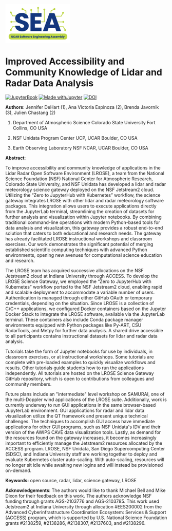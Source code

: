 <img src="assets/2024_SEA_Logo2.png" width="40%" align="center">

# Improved Accessibility and Community Knowledge of Lidar and Radar Data Analysis

[![JupyterBook](https://github.com/UCAR-SEA/SEA-ISS-Template/actions/workflows/deploy.yml/badge.svg)](https://github.com/UCAR-SEA/SEA-ISS-Template/actions/workflows/deploy.yml)
[![Made withJupyter](https://img.shields.io/badge/Made%20with-Jupyter-green?style=flat-square&logo=Jupyter&color=green)](https://jupyter.org/try)
[![DOI](https://zenodo.org/badge/960639114.svg)](https://doi.org/10.5281/zenodo.15660204)

**Authors**: Jennifer DeHart (1), Ana Victoria Espinoza (2), Brenda Javornik (3), Julien Chastang (2)

1) Department of Atmospheric Science
   Colorado State University
   Fort Collins, CO USA

2) NSF Unidata Program Center
   UCP, UCAR
   Boulder, CO USA

3) Earth Observing Laboratory
   NSF NCAR, UCAR
   Boulder, CO USA

**Abstract**:

To improve accessibility and community knowledge of applications in the Lidar Radar Open Software Environment (LROSE), a team from the National Science Foundation (NSF) National Center for Atmospheric Research, Colorado State University, and NSF Unidata has developed a lidar and radar meteorology science gateway deployed on the NSF Jetstream2 cloud. Utilizing the “Zero to JupyterHub with Kubernetes” workflow, the science gateway integrates LROSE with other lidar and radar meteorology software packages. This integration allows users to execute applications directly from the JupyterLab terminal, streamlining the creation of datasets for further analysis and visualization within Jupyter notebooks. By combining traditional command-line operations with modern Python-based tools for data analysis and visualization, this gateway provides a robust end-to-end solution that caters to both educational and research needs. The gateway has already facilitated LROSE instructional workshops and classroom exercises. Our work demonstrates the significant potential of merging established scientific computing techniques with advanced Python environments, opening new avenues for computational science education and research.

The LROSE team has acquired successive allocations on the NSF Jetstream2 cloud at Indiana University through ACCESS. To develop the LROSE Science Gateway, we employed the “Zero to JupyterHub with Kubernetes” workflow ported to the NSF Jetstream2 cloud, enabling rapid and scalable deployment to accommodate a variable number of users. Authentication is managed through either GitHub OAuth or temporary credentials, depending on the situation. Since LROSE is a collection of C/C++ applications, we configured Docker containers based on the Jupyter Docker Stack to integrate the LROSE software, available via the JupyterLab terminal. These containers also include Conda package manager environments equipped with Python packages like Py-ART, CSU RadarTools, and Metpy for further data analysis. A shared drive accessible to all participants contains instructional datasets for lidar and radar data analysis.

Tutorials take the form of Jupyter notebooks for use by individuals, in classroom exercises, or at instructional workshops. Some tutorials are complete with pre-loaded examples to quickly visualize workflows and results. Other tutorials guide students how to run the applications independently. All tutorials are hosted on the LROSE Science Gateway GitHub repository, which is open to contributions from colleagues and community members.

Future plans include an "intermediate" level workshop on SAMURAI, one of the multi-Doppler wind applications of the LROSE suite. Additionally, work is currently underway to run GUI applications in the same browser-based JupyterLab environment. GUI applications for radar and lidar data visualization utilize the QT framework and present unique technical challenges. The techniques to accomplish GUI access have immediate applications for other GUI programs, such as NSF Unidata's IDV and their version of the AWIPS CAVE data visualization tools. Lastly, as demand for the resources found on the gateway increases, it becomes increasingly important to efficiently manage the Jetstream2 resources allocated by the ACCESS program. LROSE, NSF Unidata, San Diego Supercomputing Center (SDSC), and Indiana University staff are working together to deploy and evaluate Kubernetes cluster auto-scaling. With auto-scaling, resources will no longer sit idle while awaiting new logins and will instead be provisioned on-demand. 

**Keywords:** open source, radar, lidar, science gateway, LROSE

**Acknowledgements**: The authors would like to thank Michael Bell and Mike Dixon for their feedback on this work. The authors acknowledge NSF funding through grants AGS-2103776 and AGS-2103785. This work used Jetstream2 at Indiana University through allocation #EES200002 from the Advanced Cyberinfrastructure Coordination Ecosystem: Services & Support (ACCESS) program, which is supported by U.S. National Science Foundation grants #2138259, #2138286, #2138307, #2137603, and #2138296.
